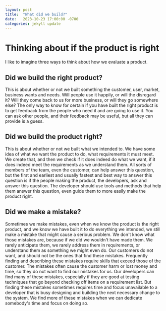 ```yaml
---
layout: post
title:  "What did we build?"
date:   2023-10-23 17:00:00 -0700
categories: jekyll update
---
```

Thinking about if the product is right
====================
I like to imagine three ways to think about how we evaluate a product.

Did we build the right product?
--------------------
This is about whether or not we built something the customer, user, market, business wants 
and needs. Will people use it happily, or will the disregard it? Will they come back to us for more business, or will they go somewhere else?
The only way to know for certain if you have built the right product is to get feedback from the people who need it
and are going to use it. You can ask other people, and their feedback may be useful, but all they can provide is a guess.

Did we build the product right?
--------------------
This is about whether or not we built what we intended to. We have some idea of what we want the product to do, what requirements it must
meet. We create that, and then we check if it does indeed do what we want, if it does indeed meet the requirements as we understand them.
All sorts of members of the team, even the customer, can help answer this question, but the first and earliest and usually fastest and best
way to answer this question is if the people making the product, the developers, ask and answer this question. The developer should
use tools and methods that help them answer this question, even guide them to more easily make the product right.

Did we make a mistake?
--------------------
Sometimes we make mistakes, even when we know the product is the right product, and we know we have built it to do
everything we intended, we still make a mistake that might cause a serious problem. We don't know what those
mistakes are, because if we did we wouldn't have made them. We rarely anticipate them, we rarely address them in
requirements, or understand them as something we might even do.
Our customers do not want, and should not be the ones that find these mistakes. Frequently finding and describing
these mistakes require skills that exceed those of the customer. The mistakes often cause the customer harm or lost money and time, so they
do not want to find our mistakes for us. Our developers can find many of these mistakes,
especially if they are good at testing techniques that go beyond checking off items on a requirement list. But finding these
mistakes sometimes requires time and focus unavailable to a developer that is busy designing and building the next necessary
change to the system. We find more of these mistakes when we can dedicate somebody's time and focus on doing so.

